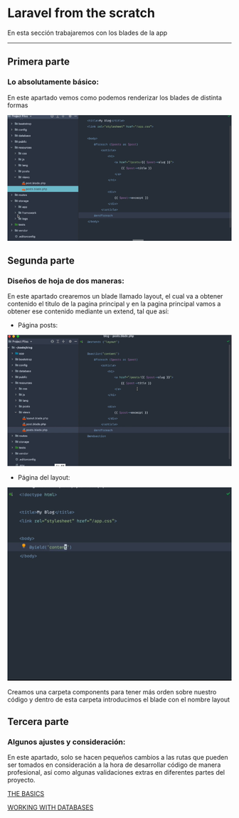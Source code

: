 # Laravel from the scratch

En esta sección trabajaremos con los blades de la app

--------------------------------------------------------

## **Primera parte**
### Lo absolutamente básico:

En este apartado vemos como podemos renderizar los blades de distinta formas

![text image](../img/imagen39.png)

## **Segunda parte**
### Diseños de hoja de dos maneras:

En este apartado crearemos un blade llamado layout, el cual va a obtener contenido el titulo de la pagina principal y en la pagina principal vamos a obtener ese contenido mediante un extend, tal que así:

- Página posts:

![text image](../img/imagen40.png)

- Página del layout:

![text image](../img/imagen41.png)

Creamos una carpeta components para tener más orden sobre nuestro código y dentro de esta carpeta introducimos el blade con el nombre layout

## **Tercera parte**
### Algunos ajustes y consideración:

En este apartado, solo se hacen pequeños cambios a las rutas que pueden ser tomados en consideración a la hora de desarrollar código de manera profesional, así como algunas validaciones extras en diferentes partes del proyecto.

[THE BASICS](../README.md)

[WORKING WITH DATABASES](../entregables/databases.md)

